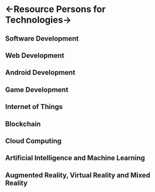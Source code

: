 # <-Resource Persons for Technologies->


## Software Development

## Web Development

## Android Development

## Game Development

## Internet of Things 

## Blockchain

## Cloud Computing

## Artificial Intelligence and Machine Learning

## Augmented Reality, Virtual Reality and Mixed Reality

